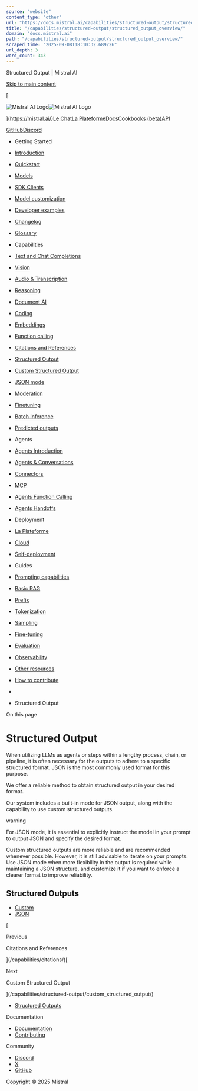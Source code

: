 ```yaml
---
source: "website"
content_type: "other"
url: "https://docs.mistral.ai/capabilities/structured-output/structured_output_overview/"
title: "/capabilities/structured-output/structured_output_overview/"
domain: "docs.mistral.ai"
path: "/capabilities/structured-output/structured_output_overview/"
scraped_time: "2025-09-08T18:10:32.689226"
url_depth: 3
word_count: 343
---
```


Structured Output | Mistral AI

[Skip to main content](#__docusaurus_skipToContent_fallback)

[

![Mistral AI Logo](/img/logo.svg)![Mistral AI Logo](/img/logo-dark.svg)

](https://mistral.ai/)[Le Chat](https://chat.mistral.ai/)[La Plateforme](https://console.mistral.ai/)[Docs](/)[Cookbooks (beta)](/cookbooks/)[API](/api/)

[GitHub](https://github.com/mistralai/)[Discord](https://discord.gg/mistralai)

*   Getting Started
*   [Introduction](/)
*   [Quickstart](/getting-started/quickstart/)
*   [Models](/getting-started/models/models_overview/)

*   [SDK Clients](/getting-started/clients/)
*   [Model customization](/getting-started/customization/)
*   [Developer examples](/getting-started/stories/)
*   [Changelog](/getting-started/changelog/)
*   [Glossary](/getting-started/glossary/)
*   Capabilities
*   [Text and Chat Completions](/capabilities/completion/)
*   [Vision](/capabilities/vision/)
*   [Audio & Transcription](/capabilities/audio/)
*   [Reasoning](/capabilities/reasoning/)
*   [Document AI](/capabilities/document_ai/document_ai_overview/)

*   [Coding](/capabilities/code_generation/)
*   [Embeddings](/capabilities/embeddings/overview/)

*   [Function calling](/capabilities/function_calling/)
*   [Citations and References](/capabilities/citations/)
*   [Structured Output](/capabilities/structured-output/structured_output_overview/)

*   [Custom Structured Output](/capabilities/structured-output/custom_structured_output/)
*   [JSON mode](/capabilities/structured-output/json_mode/)
*   [Moderation](/capabilities/guardrailing/)
*   [Finetuning](/capabilities/finetuning/finetuning_overview/)

*   [Batch Inference](/capabilities/batch/)
*   [Predicted outputs](/capabilities/predicted-outputs/)
*   Agents
*   [Agents Introduction](/agents/agents_introduction/)
*   [Agents & Conversations](/agents/agents_basics/)
*   [Connectors](/agents/connectors/connectors/)

*   [MCP](/agents/mcp/)
*   [Agents Function Calling](/agents/function_calling/)
*   [Agents Handoffs](/agents/handoffs/)
*   Deployment
*   [La Plateforme](/deployment/laplateforme/overview/)

*   [Cloud](/deployment/cloud/overview/)

*   [Self-deployment](/deployment/self-deployment/overview/)

*   Guides
*   [Prompting capabilities](/guides/prompting_capabilities/)
*   [Basic RAG](/guides/rag/)
*   [Prefix](/guides/prefix/)
*   [Tokenization](/guides/tokenization/)
*   [Sampling](/guides/sampling/)
*   [Fine-tuning](/guides/finetuning/)
*   [Evaluation](/guides/evaluation/)
*   [Observability](/guides/observability/)
*   [Other resources](/guides/resources/)
*   [How to contribute](/guides/contribute/overview/)

*   [](/)
*   Structured Output

On this page

# Structured Output

When utilizing LLMs as agents or steps within a lengthy process, chain, or pipeline, it is often necessary for the outputs to adhere to a specific structured format. JSON is the most commonly used format for this purpose.

We offer a reliable method to obtain structured output in your desired format.

Our system includes a built-in mode for JSON output, along with the capability to use custom structured outputs.

warning

For JSON mode, it is essential to explicitly instruct the model in your prompt to output JSON and specify the desired format.

Custom structured outputs are more reliable and are recommended whenever possible. However, it is still advisable to iterate on your prompts.
Use JSON mode when more flexibility in the output is required while maintaining a JSON structure, and customize it if you want to enforce a clearer format to improve reliability.

## Structured Outputs[​](#structured-outputs "Direct link to Structured Outputs")

*   [Custom](/capabilities/structured-output/custom_structured_output/)
*   [JSON](/capabilities/structured-output/json_mode/)

[

Previous

Citations and References

](/capabilities/citations/)[

Next

Custom Structured Output

](/capabilities/structured-output/custom_structured_output/)

*   [Structured Outputs](#structured-outputs)

Documentation

*   [Documentation](/)
*   [Contributing](/guides/contribute/overview/)

Community

*   [Discord](https://discord.gg/mistralai)
*   [X](https://twitter.com/MistralAI)
*   [GitHub](https://github.com/mistralai)

Copyright © 2025 Mistral